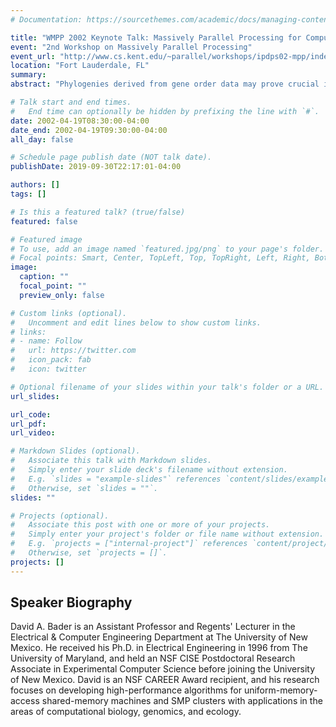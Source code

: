 ```yaml
---
# Documentation: https://sourcethemes.com/academic/docs/managing-content/

title: "WMPP 2002 Keynote Talk: Massively Parallel Processing for Computational Genomics: Reconstructing Evolutionary Trees from Gene-Order Data"
event: "2nd Workshop on Massively Parallel Processing"
event_url: "http://www.cs.kent.edu/~parallel/workshops/ipdps02-mpp/index.html"
location: "Fort Lauderdale, FL"
summary:
abstract: "Phylogenies derived from gene order data may prove crucial in answering some fundamental questions in biomolecular evolution. Yet very few techniques are available for phylogenetic reconstruction based upon gene order and content, and these are (for the most part) computationally expensive. High-performance algorithm engineering offers a battery of tools that can reduce, sometimes spectacularly, the running time of existing approaches. We discuss one such such application, in which we started with the method known as ``breakpoint analysis'' (developed by Sankoff and his colleagues) and produced a software suite, GRAPPA, that demonstrated a million-fold speedup in running time (on a variety of real and simulated datasets), by combining low-level algorithmic improvements, cache-aware programming, careful performance tuning, and massive parallelism. The phylogeny reconstruction now can be performed in parallel and attain a linear speedup with the number of processors. We show how these techniques are directly applicable to a large variety of problems in computational biology. (Supported in part by NSF Grants CAREER 00-93039, ITR 00-81404 and DEB 99-10123.)"

# Talk start and end times.
#   End time can optionally be hidden by prefixing the line with `#`.
date: 2002-04-19T08:30:00-04:00
date_end: 2002-04-19T09:30:00-04:00
all_day: false

# Schedule page publish date (NOT talk date).
publishDate: 2019-09-30T22:17:01-04:00

authors: []
tags: []

# Is this a featured talk? (true/false)
featured: false

# Featured image
# To use, add an image named `featured.jpg/png` to your page's folder. 
# Focal points: Smart, Center, TopLeft, Top, TopRight, Left, Right, BottomLeft, Bottom, BottomRight.
image:
  caption: ""
  focal_point: ""
  preview_only: false

# Custom links (optional).
#   Uncomment and edit lines below to show custom links.
# links:
# - name: Follow
#   url: https://twitter.com
#   icon_pack: fab
#   icon: twitter

# Optional filename of your slides within your talk's folder or a URL.
url_slides:

url_code:
url_pdf:
url_video:

# Markdown Slides (optional).
#   Associate this talk with Markdown slides.
#   Simply enter your slide deck's filename without extension.
#   E.g. `slides = "example-slides"` references `content/slides/example-slides.md`.
#   Otherwise, set `slides = ""`.
slides: ""

# Projects (optional).
#   Associate this post with one or more of your projects.
#   Simply enter your project's folder or file name without extension.
#   E.g. `projects = ["internal-project"]` references `content/project/deep-learning/index.md`.
#   Otherwise, set `projects = []`.
projects: []
---
```


## Speaker Biography ##

David A. Bader is an Assistant Professor and Regents' Lecturer in the Electrical & Computer Engineering Department at The University of New Mexico. He received his Ph.D. in Electrical Engineering in 1996 from The University of Maryland, and held an NSF CISE Postdoctoral Research Associate in Experimental Computer Science before joining the University of New Mexico. David is an NSF CAREER Award recipient, and his research focuses on developing high-performance algorithms for uniform-memory-access shared-memory machines and SMP clusters with applications in the areas of computational biology, genomics, and ecology.
